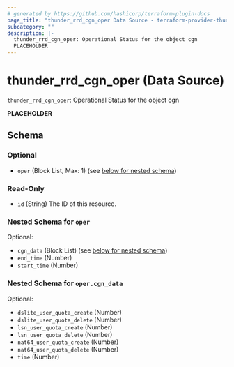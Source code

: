 ```yaml
---
# generated by https://github.com/hashicorp/terraform-plugin-docs
page_title: "thunder_rrd_cgn_oper Data Source - terraform-provider-thunder"
subcategory: ""
description: |-
  thunder_rrd_cgn_oper: Operational Status for the object cgn
  PLACEHOLDER
---
```


# thunder_rrd_cgn_oper (Data Source)

`thunder_rrd_cgn_oper`: Operational Status for the object cgn

__PLACEHOLDER__



<!-- schema generated by tfplugindocs -->
## Schema

### Optional

- `oper` (Block List, Max: 1) (see [below for nested schema](#nestedblock--oper))

### Read-Only

- `id` (String) The ID of this resource.

<a id="nestedblock--oper"></a>
### Nested Schema for `oper`

Optional:

- `cgn_data` (Block List) (see [below for nested schema](#nestedblock--oper--cgn_data))
- `end_time` (Number)
- `start_time` (Number)

<a id="nestedblock--oper--cgn_data"></a>
### Nested Schema for `oper.cgn_data`

Optional:

- `dslite_user_quota_create` (Number)
- `dslite_user_quota_delete` (Number)
- `lsn_user_quota_create` (Number)
- `lsn_user_quota_delete` (Number)
- `nat64_user_quota_create` (Number)
- `nat64_user_quota_delete` (Number)
- `time` (Number)



